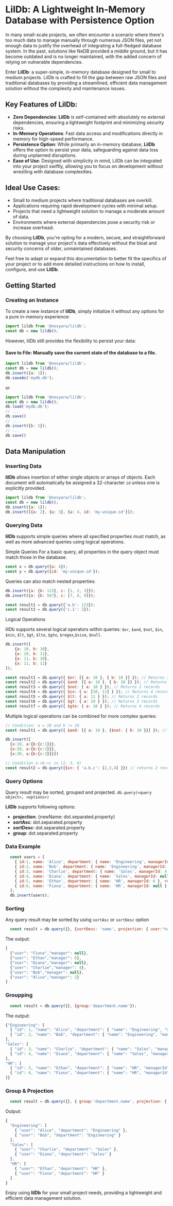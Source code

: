# LilDb: A Lightweight In-Memory Database with Persistence Option

In many small-scale projects, we often encounter a scenario where there's too much data to manage manually through numerous JSON files, yet not enough data to justify the overhead of integrating a full-fledged database system. In the past, solutions like NeDB provided a middle ground, but it has become outdated and is no longer maintained, with the added concern of relying on vulnerable dependencies.

Enter **LilDb**: a super-simple, in-memory database designed for small to medium projects. LilDb is crafted to fill the gap between raw JSON files and traditional databases by providing a streamlined, efficient data management solution without the complexity and maintenance issues.

## Key Features of LilDb:

* **Zero Dependencies**: **LilDb** is self-contained with absolutely no external dependencies, ensuring a lightweight footprint and minimizing security risks.
* **In-Memory Operations**: Fast data access and modifications directly in memory for high-speed performance.
* **Persistence Option**: While primarily an in-memory database, **LilDb** offers the option to persist your data, safeguarding against data loss during unplanned disruptions.
* **Ease of Use**: Designed with simplicity in mind, LilDb can be integrated into your project swiftly, allowing you to focus on development without wrestling with database complexities.

## Ideal Use Cases:

* Small to medium projects where traditional databases are overkill.
* Applications requiring rapid development cycles with minimal setup.
* Projects that need a lightweight solution to manage a moderate amount of data.
* Environments where external dependencies pose a security risk or increase overhead.

By choosing **LilDb**, you're opting for a modern, secure, and straightforward solution to manage your project's data effectively without the bloat and security concerns of older, unmaintained databases.

Feel free to adapt or expand this documentation to better fit the specifics of your project or to add more detailed instructions on how to install, configure, and use **LilDb**.


## Getting Started

### Creating an Instance

To create a new instance of **lilDb**, simply initialize it without any options for a pure in-memory experience:

```javascript
import lildb from '@nosyara/lildb';
const db = new lildb();
```
However, lilDb still provides the flexibility to persist your data:

#### **Save to File**: Manually save the current state of the database to a file.
```javascript
import lildb from '@nosyara/lildb';
const db = new lildb();
db.insert({a: 1});
db.saveAs('mydb.db');
```
or 
```javascript
import lildb from '@nosyara/lildb';
const db = new lildb();
db.load('mydb.db');
// ...
db.save()
// ...
db.insert({b: 2});
// ...
db.save()
```

## Data Manipulation

### Inserting Data

**lilDb** allows insertion of either single objects or arrays of objects. Each document will automatically be assigned a 32-character `id` unless one is explicitly provided.

```javascript
import lildb from '@nosyara/lildb';
const db = new lildb();
db.insert({a: 1});
db.insert([{a: 2}, {a: 3}, {a: 4, id: 'my-unique-id'}]);
```

### Querying Data

**lilDb** supports simple queries where all specified properties must match, as well as more advanced queries using logical operations.

Simple Queries
For a basic query, all properties in the query object must match those in the database.

```javascript
const x = db.query({a: 4});
const y = db.query({id: 'my-unique-id'});
```

Queries can also match nested properties:
```javascript
db.insert({a: {b: 123}, c: [1, 2, 3]});
db.insert({a: {b: 567}, c: [7, 8, 9]});

const result1 = db.query({'a.b': 123});
const result2 = db.query({'c.1': 2});
```

Logical Operations

lilDb supports several logical operators within queries: `$or`, `$and`, `$not`, `$in`, `$nin`, `$lt`, `$gt`, `$lte`,  `$gte`, `$regex`,`$size`, `$null`.
   

```javascript
db.insert([
    {a: 10, b: 10}, 
    {a: 10, b: 11}, 
    {a: 11, b: 10},
    {a: 11, b: 11}
]);

const result1 = db.query({ $or: [{ a: 10 }, { b: 10 }] }); // Returns 3 records
const result2 = db.query({ $and: [{ a: 10 }, { b: 10 }] }); // Returns 1 record
const result3 = db.query({ $not: { a: 10 } }); // Returns 2 records
const result4 = db.query({ $in: { a: [10, 11] } }); // Returns 4 records
const result5 = db.query({ $lt: { a: 11 } }); // Returns 2 records
const result6 = db.query({ $gt: { a: 10 } }); // Returns 2 records
const result7 = db.query({ $gte: { a: 10 } }); // Returns 4 records
```

Multiple logical operations can be combined for more complex queries:
```javascript
// Condition: a = 10 and b != 10
const result1 = db.query({ $and: [{ a: 10 }, {$not: { b: 10 }}] }); // Returns 1 record

db.insert([
  {x:10, a:{b:{c:1}}}, 
  {x:20, a:{b:{c:2}}}, 
  {x:30, a:{b:{c:3}}}])

// Condition a->b->c in (2, 3, 4)
const result2 = db.query({$in: { 'a.b.c': [2,3,4] }}) // returns 2 records
```

### Query Options

Query result may be sorted, grouped and projected. 
`db.query(<query object>, <options>)`

**LilDb** supports following options:
* **projection**: {newName: dot.separated.property}
* **sortAsc**: dot.separated.property
* **sortDesc**: dot.separated.property
* **group**: dot.separated.property

### Data Example

```javascript
  const users = [
    { id:1, name: 'Alice', department: { name: 'Engineering', managerId: 2 }, role: 'Developer' },
    { id:2, name: 'Bob', department: { name: 'Engineering', managerId: null }, role: 'Manager' },
    { id:3, name: 'Charlie', department: { name: 'Sales', managerId: 4 }, role: 'Salesperson' },
    { id:4, name: 'Diana', department: { name: 'Sales', managerId: null }, role: 'Manager' },
    { id:5, name: 'Ethan', department: { name: 'HR', managerId: 6 }, role: 'Recruiter' },
    { id:6, name: 'Fiona', department: { name: 'HR', managerId: null }, role: 'Manager' },
  ];
  db.insert(users);
```

### Sorting

Any query result may be sorted by using `sortAsc` or `sortDesc` option 

```javascript
  const result = db.query({}, {sortDesc: 'name', projection: { user:"name", manager: "department.managerId" }});
```
The output:
```javascript
[
  {"user": "Fiona","manager": null},
  {"user": "Ethan","manager": 6},
  {"user": "Diana","manager": null},
  {"user": "Charlie","manager": 4},
  {"user": "Bob","manager": null},
  {"user": "Alice","manager": 2}
]
```

### Groupping

```javascript
  const result = db.query({}, {group:'department.name'});
```
The output:
```javascript
{"Engineering": [
  { "id": 1, "name": "Alice", "department": { "name": "Engineering", "managerId": 2}, "role": "Developer" },
  { "id": 2, "name": "Bob", "department": { "name": "Engineering", "managerId": null}, "role": "Manager" }
],
"Sales": [
  { "id": 3, "name": "Charlie", "department": { "name": "Sales", "managerId": 4}, "role": "Salesperson" },
  { "id": 4, "name": "Diana", "department": { "name": "Sales", "managerId": null}, "role": "Manager" }
],
"HR": [
  { "id": 5, "name": "Ethan", "department": { "name": "HR", "managerId": 6}, "role": "Recruiter" },
  { "id": 6, "name": "Fiona", "department": { "name": "HR", "managerId": null }, "role": "Manager"}
]}
```

### Group & Projection 

```javascript
  const result = db.query({}, { group:'department.name', projection: { user:"name", department: "department.name" }});
```

Output:

```javascript
{
  "Engineering": [
    { "user": "Alice", "department": "Engineering" },
    { "user": "Bob", "department": "Engineering" }
  ],
  "Sales": [
    { "user": "Charlie", "department": "Sales" },
    { "user": "Diana", "department": "Sales" }
  ],
  "HR": [
    { "user": "Ethan", "department": "HR" },
    { "user": "Fiona", "department": "HR" }
  ]
}
```

Enjoy using **lilDb** for your small project needs, providing a lightweight and efficient data management solution.
